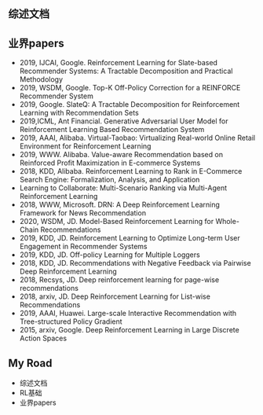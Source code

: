 

## 综述文档

## 业界papers
- 2019, IJCAI, Google. Reinforcement Learning for Slate-based Recommender Systems: A Tractable Decomposition and Practical Methodology
- 2019, WSDM, Google. Top-K Off-Policy Correction for a REINFORCE Recommender System
- 2019, Google. SlateQ: A Tractable Decomposition for Reinforcement Learning with Recommendation Sets
- 2019,ICML, Ant Financial. Generative Adversarial User Model for Reinforcement Learning Based Recommendation System
- 2019, AAAI, Alibaba. Virtual-Taobao: Virtualizing Real-world Online Retail Environment for Reinforcement Learning
- 2019, WWW. Alibaba. Value-aware Recommendation based on Reinforced Profit Maximization in E-commerce Systems
- 2018, KDD, Alibaba. Reinforcement Learning to Rank in E-Commerce Search Engine: Formalization, Analysis, and Application
- Learning to Collaborate: Multi-Scenario Ranking via Multi-Agent Reinforcement Learning
- 2018, WWW, Microsoft. DRN: A Deep Reinforcement Learning Framework for News Recommendation
- 2020, WSDM, JD. Model-Based Reinforcement Learning for Whole-Chain Recommendations
- 2019, KDD, JD. Reinforcement Learning to Optimize Long-term User Engagement in Recommender Systems
- 2019, KDD, JD. Off-policy Learning for Multiple Loggers
- 2018, KDD, JD. Recommendations with Negative Feedback via Pairwise Deep Reinforcement Learning
- 2018, Recsys, JD. Deep reinforcement learning for page-wise recommendations
- 2018, arxiv, JD. Deep Reinforcement Learning for List-wise Recommendations
- 2019, AAAI, Huawei. Large-scale Interactive Recommendation with Tree-structured Policy Gradient
- 2015, arxiv, Google. Deep Reinforcement Learning in Large Discrete Action Spaces

## My Road
- 综述文档
- RL基础
- 业界papers

